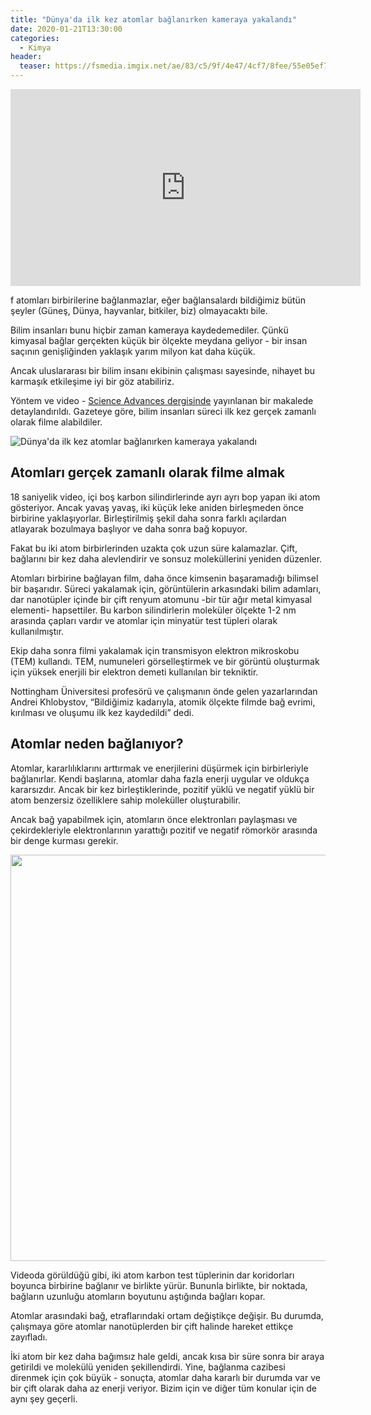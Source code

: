 ```yaml
---
title: "Dünya'da ilk kez atomlar bağlanırken kameraya yakalandı"
date: 2020-01-21T13:30:00
categories:
  - Kimya
header:
  teaser: https://fsmedia.imgix.net/ae/83/c5/9f/4e47/4cf7/8fee/55e05ef7faa3/nanotubes-help-us-to-catch-atoms-or-molecules-and-to-position-them-exactly-where-we-want.jpeg?auto=format%2Ccompress&w=650
---
```

<iframe width="560" height="315" src="https://www.youtube.com/embed/9SDsLQd2feU" frameborder="0" allow="accelerometer; autoplay; encrypted-media; gyroscope; picture-in-picture" allowfullscreen></iframe>
                                                                       
f atomları birbirilerine bağlanmazlar, eğer bağlansalardı bildiğimiz bütün şeyler (Güneş, Dünya, hayvanlar, bitkiler, biz) olmayacaktı bile.

Bilim insanları bunu hiçbir zaman kameraya kaydedemediler. Çünkü kimyasal bağlar gerçekten küçük bir ölçekte meydana geliyor - <bold>bir insan saçının genişliğinden yaklaşık yarım milyon kat daha küçük</bold>.

Ancak uluslararası bir bilim insanı ekibinin çalışması sayesinde, nihayet bu karmaşık etkileşime iyi bir göz atabiliriz.

Yöntem ve video - [Science Advances dergisinde](https://advances.sciencemag.org/content/6/3/eaay5849.full) yayınlanan bir makalede detaylandırıldı. Gazeteye göre, bilim insanları süreci ilk kez gerçek zamanlı olarak filme alabildiler.

![Dünya'da ilk kez atomlar bağlanırken kameraya yakalandı](https://fsmedia.imgix.net/ae/83/c5/9f/4e47/4cf7/8fee/55e05ef7faa3/nanotubes-help-us-to-catch-atoms-or-molecules-and-to-position-them-exactly-where-we-want.jpeg?auto=format%2Ccompress&w=650)

Atomları gerçek zamanlı olarak filme almak
-
18 saniyelik video, içi boş karbon silindirlerinde ayrı ayrı bop yapan iki atom gösteriyor. Ancak yavaş yavaş, iki küçük leke aniden birleşmeden önce birbirine yaklaşıyorlar. Birleştirilmiş şekil daha sonra farklı açılardan atlayarak bozulmaya başlıyor ve daha sonra bağ kopuyor.

Fakat bu iki atom birbirlerinden uzakta çok uzun süre kalamazlar. Çift, bağlarını bir kez daha alevlendirir ve sonsuz moleküllerini yeniden düzenler.

Atomları birbirine bağlayan film, daha önce kimsenin başaramadığı bilimsel bir başarıdır. Süreci yakalamak için, görüntülerin arkasındaki bilim adamları, dar nanotüpler içinde bir çift renyum atomunu -bir tür ağır metal kimyasal elementi- hapsettiler. Bu karbon silindirlerin moleküler ölçekte 1-2 nm arasında çapları vardır ve atomlar için minyatür test tüpleri olarak kullanılmıştır.

Ekip daha sonra filmi yakalamak için transmisyon elektron mikroskobu (TEM) kullandı. TEM, numuneleri görselleştirmek ve bir görüntü oluşturmak için yüksek enerjili bir elektron demeti kullanılan bir tekniktir.

Nottingham Üniversitesi profesörü ve çalışmanın önde gelen yazarlarından Andrei Khlobystov, “Bildiğimiz kadarıyla, atomik ölçekte filmde bağ evrimi, kırılması ve oluşumu ilk kez kaydedildi” dedi.

Atomlar neden bağlanıyor?
-
Atomlar, kararlılıklarını arttırmak ve enerjilerini düşürmek için birbirleriyle bağlanırlar. Kendi başlarına, atomlar daha fazla enerji uygular ve oldukça kararsızdır. Ancak bir kez birleştiklerinde, pozitif yüklü ve negatif yüklü bir atom benzersiz özelliklere sahip moleküller oluşturabilir.

Ancak bağ yapabilmek için, atomların önce elektronları paylaşması ve çekirdekleriyle elektronlarının yarattığı pozitif ve negatif römorkör arasında bir denge kurması gerekir.

<img src="https://fsmedia.imgix.net/7f/a8/23/a0/d5c2/40a2/b033/ccecf43cea8d/atoms-bonding-and-breaking-caught-on-camera-in-real-time-for-the-first-time.gif?auto=compress&w=650&fm=jpg" width="650" />

Videoda görüldüğü gibi, iki atom karbon test tüplerinin dar koridorları boyunca birbirine bağlanır ve birlikte yürür. Bununla birlikte, bir noktada, bağların uzunluğu atomların boyutunu aştığında bağları kopar.

Atomlar arasındaki bağ, etraflarındaki ortam değiştikçe değişir. Bu durumda, çalışmaya göre atomlar nanotüplerden bir çift halinde hareket ettikçe zayıfladı.

İki atom bir kez daha bağımsız hale geldi, ancak kısa bir süre sonra bir araya getirildi ve molekülü yeniden şekillendirdi. Yine, bağlanma cazibesi direnmek için çok büyük - sonuçta, atomlar daha kararlı bir durumda var ve bir çift olarak daha az enerji veriyor. Bizim için ve diğer tüm konular için de aynı şey geçerli.
